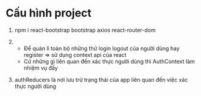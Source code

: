 # Cấu hình project

1. npm i react-bootstrap bootstrap axios react-router-dom

2.  - Để quản lí toàn bộ những thứ login logout của người dùng hay register => sử dụng context api của react
    - Cứ những gì liên quan đến xác thực người dùng thì AuthContext làm nhiệm vụ đấy
3. authReducers là nơi lưu trử trạng thái của app liên quan đến việc xác thực người dùng
